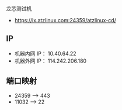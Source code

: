 龙芯测试机

- https://lx.atzlinux.com:24359/atzlinux-cd/

## IP
- 机器内网 IP： 10.40.64.22
- 机器外网 IP： 114.242.206.180

## 端口映射

- 24359 --> 443
- 11032 --> 22

